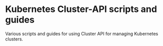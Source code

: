 # Kubernetes Cluster-API scripts and guides

Various scripts and guides for using Cluster API for managing Kubernetes clusters.
